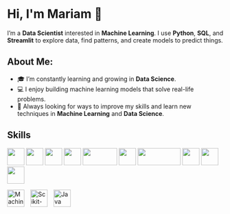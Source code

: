 # Hi, I'm Mariam 👋

I’m a **Data Scientist** interested in **Machine Learning**. I use **Python**, **SQL**, and **Streamlit** to explore data, find patterns, and create models to predict things.

##  About Me:
- 🎓 I’m constantly learning and growing in **Data Science**.
- 💻 I enjoy building machine learning models that solve real-life problems.
- 🌱 Always looking for ways to improve my skills and learn new techniques in **Machine Learning** and **Data Science**.

## Skills


<p align="left">
  <!-- Python -->
  <img src="https://cdn.jsdelivr.net/gh/devicons/devicon/icons/python/python-original.svg" width="40" height="40"/>

  <!-- SQL -->
  <img src="https://cdn.jsdelivr.net/gh/devicons/devicon/icons/mysql/mysql-original.svg" width="40" height="40"/>

  <!-- Pandas -->
  <img src="https://cdn.jsdelivr.net/gh/devicons/devicon/icons/pandas/pandas-original.svg" width="40" height="40"/>

  <!-- NumPy -->
  <img src="https://cdn.jsdelivr.net/gh/devicons/devicon/icons/numpy/numpy-original.svg" width="40" height="40"/>

  <!-- Seaborn (still no official icon, using wide logo) -->
  <img src="https://seaborn.pydata.org/_static/logo-wide-lightbg.svg" width="80" height="40"/>

  <!-- Matplotlib -->
  <img src="https://matplotlib.org/_static/images/logo2.svg" width="40" height="40"/>

  <!-- Streamlit -->
  <img src="https://streamlit.io/images/brand/streamlit-logo-secondary-colormark-darktext.svg" width="100" height="40"/>

  <!-- TensorFlow (for ML) -->
  <img src="https://cdn.jsdelivr.net/gh/devicons/devicon/icons/tensorflow/tensorflow-original.svg" width="40" height="40"/>

  <!-- Scikit-learn -->
  <img src="https://upload.wikimedia.org/wikipedia/commons/0/05/Scikit_learn_logo_small.svg" width="40" height="40"/>

  <!-- Java -->
  <img src="https://cdn.jsdelivr.net/gh/devicons/devicon/icons/java/java-original.svg" width="40" height="40"/>
</p>


  <!-- Machine Learning (TensorFlow logo) -->
  <img src="https://cdn.jsdelivr.net/npm/simple-icons@v10/icons/tensorflow.svg" alt="Machine Learning" width="40" height="40" style="margin-right:10px"/>

  <!-- Scikit-learn -->
  <img src="https://cdn.jsdelivr.net/npm/simple-icons@v10/icons/scikitlearn.svg" alt="Scikit-learn" width="40" height="40" style="margin-right:10px"/>

  <!-- Java -->
  <img src="https://cdn.jsdelivr.net/npm/simple-icons@v10/icons/java.svg" alt="Java" width="40" height="40" style="margin-right:10px"/>
</p>

